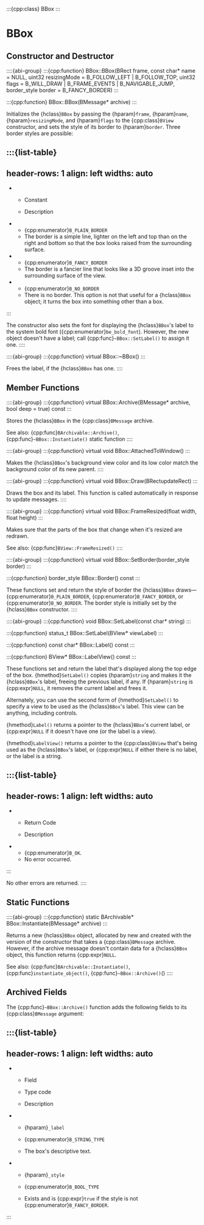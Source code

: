 :::{cpp:class} BBox
:::

# BBox

## Constructor and Destructor

::::{abi-group}
:::{cpp:function} BBox::BBox(BRect frame, const char* name = NULL, uint32 resizingMode = B_FOLLOW_LEFT | B_FOLLOW_TOP, uint32 flags = B_WILL_DRAW | B_FRAME_EVENTS | B_NAVIGABLE_JUMP, border_style border = B_FANCY_BORDER)
:::

:::{cpp:function} BBox::BBox(BMessage* archive)
:::

Initializes the {hclass}`BBox` by passing the {hparam}`frame`,
{hparam}`name`, {hparam}`resizingMode`, and {hparam}`flags` to the
{cpp:class}`BView` constructor, and sets the style of its border to
{hparam}`border`. Three border styles are possible:

:::{list-table}
---
header-rows: 1
align: left
widths: auto
---
-
	- Constant

	- Description

-
	- {cpp:enumerator}`B_PLAIN_BORDER`
	- The border is a simple line, lighter on the left and top than on the right
		and bottom so that the box looks raised from the surrounding surface.
-
	- {cpp:enumerator}`B_FANCY_BORDER`
	- The border is a fancier line that looks like a 3D groove inset into the
		surrounding surface of the view.
-
	- {cpp:enumerator}`B_NO_BORDER`
	- There is no border. This option is not that useful for a {hclass}`BBox`
		object; it turns the box into something other than a box.

:::

The constructor also sets the font for displaying the {hclass}`BBox`'s
label to the system bold font ({cpp:enumerator}`be_bold_font`). However,
the new object doesn't have a label; call {cpp:func}`~BBox::SetLabel()` to
assign it one.
::::

::::{abi-group}
:::{cpp:function} virtual BBox::~BBox()
:::

Frees the label, if the {hclass}`BBox` has one.
::::

## Member Functions

::::{abi-group}
:::{cpp:function} virtual BBox::Archive(BMessage* archive, bool deep = true) const
:::

Stores the {hclass}`BBox` in the {cpp:class}`BMessage` archive.

See also: {cpp:func}`BArchivable::Archive()`,
{cpp:func}`~BBox::Instantiate()` static function
::::

::::{abi-group}
:::{cpp:function} virtual void BBox::AttachedToWindow()
:::

Makes the {hclass}`BBox`'s background view color and its low color match
the background color of its new parent.
::::

::::{abi-group}
:::{cpp:function} virtual void BBox::Draw(BRectupdateRect)
:::

Draws the box and its label. This function is called automatically in
response to update messages.
::::

::::{abi-group}
:::{cpp:function} virtual void BBox::FrameResized(float width, float height)
:::

Makes sure that the parts of the box that change when it's resized are
redrawn.

See also: {cpp:func}`BView::FrameResized()`
::::

::::{abi-group}
:::{cpp:function} virtual void BBox::SetBorder(border_style border)
:::

:::{cpp:function} border_style BBox::Border() const
:::

These functions set and return the style of border the {hclass}`BBox`
draws—{cpp:enumerator}`B_PLAIN_BORDER`, {cpp:enumerator}`B_FANCY_BORDER`,
or {cpp:enumerator}`B_NO_BORDER`. The border style is initially set by the
{hclass}`BBox` constructor.
::::

::::{abi-group}
:::{cpp:function} void BBox::SetLabel(const char* string)
:::

:::{cpp:function} status_t BBox::SetLabel(BView* viewLabel)
:::

:::{cpp:function} const char* BBox::Label() const
:::

:::{cpp:function} BView* BBox::LabelView() const
:::

These functions set and return the label that's displayed along the top
edge of the box. {hmethod}`SetLabel()` copies {hparam}`string` and makes it
the {hclass}`BBox`'s label, freeing the previous label, if any. If
{hparam}`string` is {cpp:expr}`NULL`, it removes the current label and
frees it.

Alternately, you can use the second form of {hmethod}`SetLabel()` to
specify a view to be used as the {hclass}`BBox`'s label. This view can be
anything, including controls.

{hmethod}`Label()` returns a pointer to the {hclass}`BBox`'s current label,
or {cpp:expr}`NULL` if it doesn't have one (or the label is a view).

{hmethod}`LabelView()` returns a pointer to the {cpp:class}`BView` that's
being used as the {hclass}`BBox`'s label, or {cpp:expr}`NULL` if either
there is no label, or the label is a string.

:::{list-table}
---
header-rows: 1
align: left
widths: auto
---
-
	- Return Code

	- Description

-
	- {cpp:enumerator}`B_OK`.
	- No error occurred.

:::

No other errors are returned.
::::

## Static Functions

::::{abi-group}
:::{cpp:function} static BArchivable* BBox::Instantiate(BMessage* archive)
:::

Returns a new {hclass}`BBox` object, allocated by new and created with the
version of the constructor that takes a {cpp:class}`BMessage` archive.
However, if the archive message doesn't contain data for a {hclass}`BBox`
object, this function returns {cpp:expr}`NULL`.

See also: {cpp:func}`BArchivable::Instantiate()`,
{cpp:func}`instantiate_object()`, {cpp:func}`~BBox::Archive()`()
::::

## Archived Fields

The {cpp:func}`~BBox::Archive()` function adds the following fields to its
{cpp:class}`BMessage` argument:

:::{list-table}
---
header-rows: 1
align: left
widths: auto
---
-
	- Field

	- Type code

	- Description

-
	- {hparam}`_label`

	- {cpp:enumerator}`B_STRING_TYPE`

	- The box's descriptive text.

-
	- {hparam}`_style`

	- {cpp:enumerator}`B_BOOL_TYPE`

	- Exists and is {cpp:expr}`true` if the style is not
{cpp:enumerator}`B_FANCY_BORDER`.


:::
